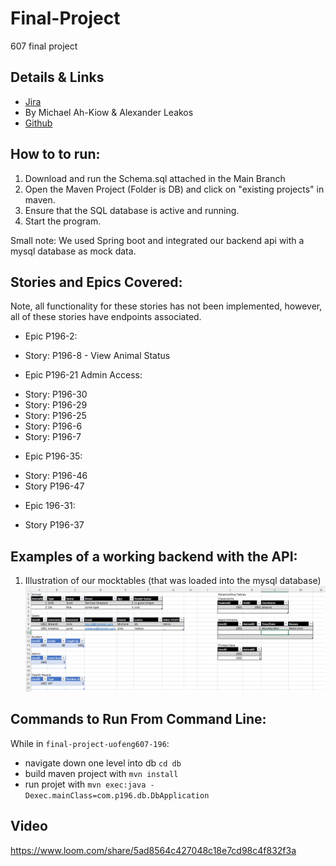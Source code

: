 # Final-Project
607 final project

## Details & Links
* [Jira](https://uofceng607-196.atlassian.net/jira/software/projects/P196/boards/1)
* By Michael Ah-Kiow & Alexander Leakos
* [Github](https://github.com/Software-Engineering-Courses-Moshirpour/final-project-uofeng607-196/tree/main) 
## How to to run:
1. Download and run the Schema.sql attached in the Main Branch
2. Open the Maven Project (Folder is DB) and click on "existing projects" in maven.
3. Ensure that the SQL database is active and running.
4. Start the program.

Small note:  We used Spring boot and integrated our backend api with a mysql database as mock data.

## Stories and Epics Covered:

Note, all functionality for these stories has not been implemented, however, all of these stories have endpoints associated. 

* Epic P196-2:
-   Story: P196-8 - View Animal Status
* Epic P196-21 Admin Access:
-   Story: P196-30
-   Story: P196-29
-   Story: P196-25
-   Story: P196-6
-   Story: P196-7
* Epic P196-35:
-   Story: P196-46
-   Story P196-47
* Epic 196-31:
-   Story P196-37
## Examples of a working backend with the API:

1. Illustration of our mocktables (that was loaded into the mysql database)
![mocktables](resources/Mocktables.PNG)

## Commands to Run From Command Line:

While in `final-project-uofeng607-196`:
- navigate down one level into db `cd db`
- build maven project with `mvn install`
- run projet with `mvn exec:java -Dexec.mainClass=com.p196.db.DbApplication`

## Video
https://www.loom.com/share/5ad8564c427048c18e7cd98c4f832f3a

